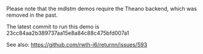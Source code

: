 Please note that the mdlstm demos require the Theano backend, which was removed in the past.

The latest commit to run this demo is 23cc84aa2b389737aa15e8a84c88c475bfd007a1

See also: https://github.com/rwth-i6/returnn/issues/593
